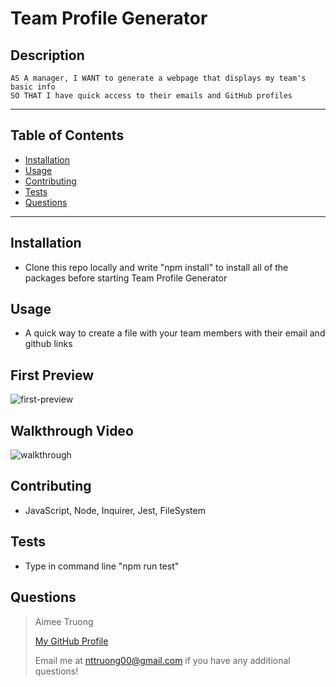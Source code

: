 
# Team Profile Generator


## Description
    AS A manager, I WANT to generate a webpage that displays my team's basic info
    SO THAT I have quick access to their emails and GitHub profiles

---

## Table of Contents
- [Installation](#installation)
- [Usage](#usage)
- [Contributing](#contributing)
- [Tests](#tests)
- [Questions](#questions)

---

## Installation
- Clone this repo locally and write "npm install" to install all of the packages before starting Team Profile Generator


## Usage
- A quick way to create a file with your team members with their email and github links


## First Preview
![first-preview](https://user-images.githubusercontent.com/95596045/156950365-2de7fa82-432e-469d-8123-e28c7ff12179.JPG)

## Walkthrough Video
![walkthrough](https://drive.google.com/drive/u/0/folders/104DHVO57HQPfIcBoaW4bQ50e7lzJmmft)

## Contributing
- JavaScript, Node, Inquirer, Jest, FileSystem


## Tests
- Type in command line "npm run test"


## Questions
>Aimee Truong
>
>[My GitHub Profile](https://github.com/aimtruong)
>
>Email me at nttruong00@gmail.com if you have any additional questions!

    
